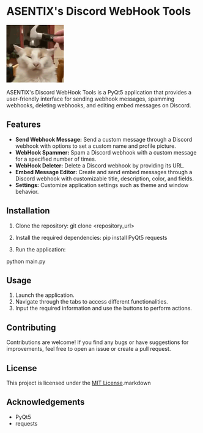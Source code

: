 # ASENTIX's Discord WebHook Tools

![Icon](icon.png)

ASENTIX's Discord WebHook Tools is a PyQt5 application that provides a user-friendly interface for sending webhook messages, spamming webhooks, deleting webhooks, and editing embed messages on Discord.

## Features

- **Send Webhook Message:** Send a custom message through a Discord webhook with options to set a custom name and profile picture.
- **WebHook Spammer:** Spam a Discord webhook with a custom message for a specified number of times.
- **WebHook Deleter:** Delete a Discord webhook by providing its URL.
- **Embed Message Editor:** Create and send embed messages through a Discord webhook with customizable title, description, color, and fields.
- **Settings:** Customize application settings such as theme and window behavior.

## Installation

1. Clone the repository:
git clone <repository_url>

2. Install the required dependencies:
pip install PyQt5 requests

3. Run the application:
   
python main.py

## Usage

1. Launch the application.
2. Navigate through the tabs to access different functionalities.
3. Input the required information and use the buttons to perform actions.


## Contributing

Contributions are welcome! If you find any bugs or have suggestions for improvements, feel free to open an issue or create a pull request.

## License

This project is licensed under the [MIT License](LICENSE).markdown

## Acknowledgements

- PyQt5
- requests
